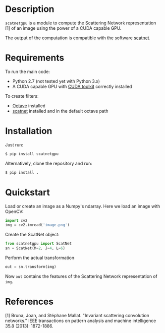 # Description

`scatnetgpu` is a module to compute the Scattering Network representation [1] of an image using the power of a CUDA capable GPU.

The output of the computation is compatible with the software [scatnet](https://github.com/scatnet/scatnet).

# Requirements

To run the main code:

 - Python 2.7 (not tested yet with Python 3.x)
 - A CUDA capable GPU with [CUDA toolkit](https://developer.nvidia.com/cuda-toolkit) correctly installed

To create filters:

 - [Octave](https://www.gnu.org/software/octave/) installed
 - [scatnet](https://github.com/scatnet/scatnet) installed and in the default octave path

# Installation

Just run:
```bash
$ pip install scatnetgpu
```

Alternatively, clone the repository and run:
```bash
$ pip install .
```

# Quickstart

Load or create an image as a Numpy's ndarray. Here we load an image with OpenCV:
```python
import cv2
img = cv2.imread('image.png')
```

Create the ScatNet object:
```python
from scatnetgpu import ScatNet
sn = ScatNet(M=2, J=4, L=6)
```

Perform the actual transformation
```python
out = sn.transform(img)
```

Now `out` contains the features of the Scattering Network representation of `img`.

# References

[1] Bruna, Joan, and Stéphane Mallat. "Invariant scattering convolution networks." IEEE transactions on pattern analysis and machine intelligence 35.8 (2013): 1872-1886.